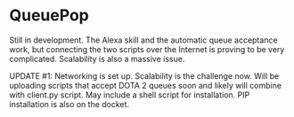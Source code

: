 # QueuePop

Still in development. The Alexa skill and the automatic queue acceptance work, but connecting the two scripts over the Internet is proving to be very complicated. Scalability is also a massive issue.

UPDATE #1: Networking is set up. Scalability is the challenge now. Will be uploading scripts that accept DOTA 2 queues soon and likely will combine with client.py script. May include a shell script for installation. PIP installation is also on the docket.
